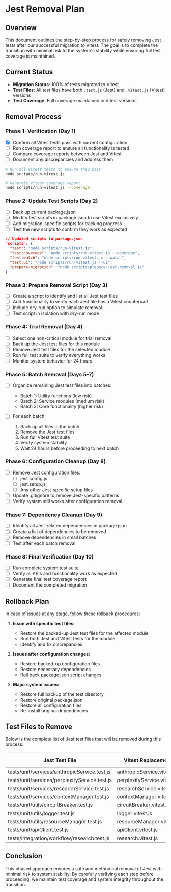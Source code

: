 # Jest Removal Plan

## Overview

This document outlines the step-by-step process for safely removing Jest tests after our successful migration to Vitest. The goal is to complete the transition with minimal risk to the system's stability while ensuring full test coverage is maintained.

## Current Status

- **Migration Status**: 100% of tests migrated to Vitest
- **Test Files**: All test files have both `.test.js` (Jest) and `.vitest.js` (Vitest) versions
- **Test Coverage**: Full coverage maintained in Vitest versions

## Removal Process

### Phase 1: Verification (Day 1)

- [x] Confirm all Vitest tests pass with current configuration
- [ ] Run coverage report to ensure all functionality is tested
- [ ] Compare coverage reports between Jest and Vitest
- [ ] Document any discrepancies and address them

```bash
# Run all Vitest tests to ensure they pass
node scripts/run-vitest.js

# Generate Vitest coverage report
node scripts/run-vitest.js --coverage
```

### Phase 2: Update Test Scripts (Day 2)

- [ ] Back up current package.json
- [ ] Modify test scripts in package.json to use Vitest exclusively
- [ ] Add migration-specific scripts for tracking progress
- [ ] Test the new scripts to confirm they work as expected

```json
// Updated scripts in package.json
"scripts": {
  "test": "node scripts/run-vitest.js",
  "test:coverage": "node scripts/run-vitest.js --coverage",
  "test:watch": "node scripts/run-vitest.js --watch",
  "test:ui": "node scripts/run-vitest.js --ui",
  "prepare-migration": "node scripts/prepare-jest-removal.js"
}
```

### Phase 3: Prepare Removal Script (Day 3)

- [ ] Create a script to identify and list all Jest test files
- [ ] Add functionality to verify each Jest file has a Vitest counterpart
- [ ] Include dry-run option to simulate removal
- [ ] Test script in isolation with dry-run mode

### Phase 4: Trial Removal (Day 4)

- [ ] Select one non-critical module for trial removal
- [ ] Back up the Jest test files for this module
- [ ] Remove Jest test files for the selected module
- [ ] Run full test suite to verify everything works
- [ ] Monitor system behavior for 24 hours

### Phase 5: Batch Removal (Days 5-7)

- [ ] Organize remaining Jest test files into batches:
  - Batch 1: Utility functions (low risk)
  - Batch 2: Service modules (medium risk)
  - Batch 3: Core functionality (higher risk)

- [ ] For each batch:
  1. Back up all files in the batch
  2. Remove the Jest test files
  3. Run full Vitest test suite
  4. Verify system stability
  5. Wait 24 hours before proceeding to next batch

### Phase 6: Configuration Cleanup (Day 8)

- [ ] Remove Jest configuration files:
  - [ ] jest.config.js
  - [ ] jest.setup.js
  - [ ] Any other Jest-specific setup files

- [ ] Update .gitignore to remove Jest-specific patterns
- [ ] Verify system still works after configuration removal

### Phase 7: Dependency Cleanup (Day 9)

- [ ] Identify all Jest-related dependencies in package.json
- [ ] Create a list of dependencies to be removed
- [ ] Remove dependencies in small batches
- [ ] Test after each batch removal

### Phase 8: Final Verification (Day 10)

- [ ] Run complete system test suite
- [ ] Verify all APIs and functionality work as expected
- [ ] Generate final test coverage report
- [ ] Document the completed migration

## Rollback Plan

In case of issues at any stage, follow these rollback procedures:

1. **Issue with specific test files:**
   - Restore the backed-up Jest test files for the affected module
   - Run both Jest and Vitest tests for the module
   - Identify and fix discrepancies

2. **Issues after configuration changes:**
   - Restore backed-up configuration files
   - Restore necessary dependencies
   - Roll back package.json script changes

3. **Major system issues:**
   - Restore full backup of the test directory
   - Restore original package.json
   - Restore all configuration files
   - Re-install original dependencies

## Test Files to Remove

Below is the complete list of Jest test files that will be removed during this process:

| Jest Test File | Vitest Replacement | Module Type | Risk Level |
|----------------|-------------------|------------|------------|
| tests/unit/services/anthropicService.test.js | anthropicService.vitest.js | Service | Medium |
| tests/unit/services/perplexityService.test.js | perplexityService.vitest.js | Service | Medium |
| tests/unit/services/researchService.test.js | researchService.vitest.js | Service | Medium |
| tests/unit/services/contextManager.test.js | contextManager.vitest.js | Service | Medium |
| tests/unit/utils/circuitBreaker.test.js | circuitBreaker.vitest.js | Utility | Low |
| tests/unit/utils/logger.test.js | logger.vitest.js | Utility | Low |
| tests/unit/utils/resourceManager.test.js | resourceManager.vitest.js | Utility | Low |
| tests/unit/apiClient.test.js | apiClient.vitest.js | Utility | Low |
| tests/integration/workflow/research.test.js | research.vitest.js | Integration | High |

## Conclusion

This phased approach ensures a safe and methodical removal of Jest with minimal risk to system stability. By carefully verifying each step before proceeding, we maintain test coverage and system integrity throughout the transition.